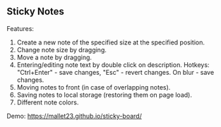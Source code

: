 Sticky Notes
------------
Features:

1. Create a new note of the specified size at the specified position.
2. Change note size by dragging.
3. Move a note by dragging.
4. Entering/editing note text by double click on description. Hotkeys: "Ctrl+Enter" - save changes, "Esc" - revert changes. On blur - save changes.
6. Moving notes to front (in case of overlapping notes).
7. Saving notes to local storage (restoring them on page load).
8. Different note colors.

Demo: https://mallet23.github.io/sticky-board/
